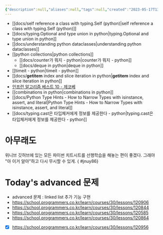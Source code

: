 ```yaml
---
{"description":null,"aliases":null,"tags":null,"created":"2023-05-17T13:05:40","updated":"2023-08-11T20:50:50","title":"20230517 estsoft - python - linked list - dataclass - typing Self cast type union - __getitem__ - slice.indices","dg-publish":true,"permalink":"/docs/20230517 estsoft - python - linked list - dataclass - typing Self cast type union - __getitem__ - slice.indices/","dgPassFrontmatter":true}
---
```


- [[docs/self reference a class with typing.Self (python)\|self reference a class with typing.Self (python)]]
- [[docs/typing.Optional and type union in python\|typing.Optional and type union in python]]
- [[docs/understanding python dataclasses\|understanding python dataclasses]]
- [[python collections\|python collections]]
	- [[docs/counter가 뭐지 - python\|counter가 뭐지 - python]]
	- [[docs/deque in python\|deque in python]]
- [[timeit - python\|timeit - python]]
- [[docs/__getitem__ index and slice iteration in python\|__getitem__ index and slice iteration in python]]
- [인프런 알고리즘 베스트 10 - 제코베](https://inf.run/qBQP)
- [[combinations in python\|combinations in python]]
- [[docs/Python Type Hints - How to Narrow Types with isinstance, assert, and literal\|Python Type Hints - How to Narrow Types with isinstance, assert, and literal]]
- [[docs/typing.cast은 타입체커에게 정보를 제공한다 - python\|typing.cast은 타입체커에게 정보를 제공한다 - python]]

# 아무래도

위니브 깃허브에 있는 모든 파이썬 치트시트를 선행학습을 해놓는 편이 좋겠다. 그래야 "아 이거 알아"하고 다시 무시할 수 있게.
{ #jnuy86}


# Today's advanced 문제

- advanced 문제 : linked list 추가 기능 구현
- <https://school.programmers.co.kr/learn/courses/30/lessons/120906>
- <https://school.programmers.co.kr/learn/courses/30/lessons/120844>
- <https://school.programmers.co.kr/learn/courses/30/lessons/120585>
- <https://school.programmers.co.kr/learn/courses/30/lessons/120864>
- [x] <https://school.programmers.co.kr/learn/courses/30/lessons/120956>

